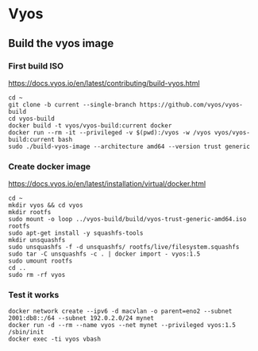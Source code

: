 # Vyos

## Build the vyos image

### First build ISO

https://docs.vyos.io/en/latest/contributing/build-vyos.html

```
cd ~
git clone -b current --single-branch https://github.com/vyos/vyos-build
cd vyos-build
docker build -t vyos/vyos-build:current docker
docker run --rm -it --privileged -v $(pwd):/vyos -w /vyos vyos/vyos-build:current bash
sudo ./build-vyos-image --architecture amd64 --version trust generic
```

### Create docker image

https://docs.vyos.io/en/latest/installation/virtual/docker.html

```
cd ~
mkdir vyos && cd vyos
mkdir rootfs
sudo mount -o loop ../vyos-build/build/vyos-trust-generic-amd64.iso rootfs
sudo apt-get install -y squashfs-tools
mkdir unsquashfs
sudo unsquashfs -f -d unsquashfs/ rootfs/live/filesystem.squashfs
sudo tar -C unsquashfs -c . | docker import - vyos:1.5
sudo umount rootfs
cd ..
sudo rm -rf vyos
```

### Test it works

```
docker network create --ipv6 -d macvlan -o parent=eno2 --subnet 2001:db8::/64 --subnet 192.0.2.0/24 mynet
docker run -d --rm --name vyos --net mynet --privileged vyos:1.5 /sbin/init
docker exec -ti vyos vbash
```

